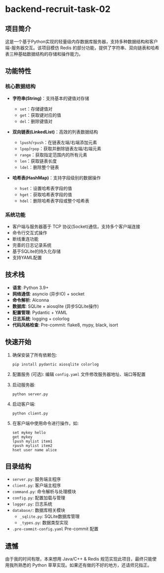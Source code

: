# backend-recruit-task-02

## 项目简介

这是一个基于Python实现的轻量级内存数据库服务器，支持多种数据结构和客户端-服务器交互。该项目模仿 Redis 的部分功能，提供了字符串、双向链表和哈希表三种基础数据结构的存储和操作能力。

## 功能特性

### 核心数据结构

- **字符串(String)**：支持基本的键值对存储
  - `set`：存储键值对
  - `get`：获取键对应的值
  - `del`：删除键值对

- **双向链表(LinkedList)**：高效的列表数据结构
  - `lpush`/`rpush`：在链表左端/右端添加元素
  - `lpop`/`rpop`：获取并删除链表左端/右端元素
  - `range`：获取指定范围内的所有元素
  - `len`：获取链表长度
  - `ldel`：删除整个链表

- **哈希表(HashMap)**：支持字段级别的数据操作
  - `hset`：设置哈希表字段的值
  - `hget`：获取哈希表字段的值
  - `hdel`：删除哈希表字段或整个哈希表

### 系统功能

- 客户端与服务器基于 TCP 协议(Socket)通信，支持多个客户端连接
- 命令行交互式操作
- 断线重连功能
- 完善的日志记录系统
- 基于SQLite的持久化存储
- 支持YAML配置

## 技术栈

- **语言**: Python 3.9+
- **网络通信**: asyncio (异步IO) + socket
- **命令解析**: Alconna
- **数据库**: SQLite + aiosqlite (异步SQLite操作)
- **配置管理**: Pydantic + YAML
- **日志系统**: logging + colorlog
- **代码风格检查**: Pre-commit: flake8, mypy, black, isort

## 快速开始

1. 确保安装了所有依赖包:
   ```
   pip install pydantic aiosqlite colorlog
   ```

2. 配置服务 (可选):
   编辑 `config.yaml` 文件修改服务器地址、端口等配置

3. 启动服务器:
   ```
   python server.py
   ```

4. 启动客户端:
   ```
   python client.py
   ```

5. 在客户端中使用命令进行操作，如:
   ```
   set mykey hello
   get mykey
   lpush mylist item1
   rpush mylist item2
   hset user name alice
   ```

## 目录结构

- `server.py`: 服务端主程序
- `client.py`: 客户端主程序
- `command.py`: 命令解析与处理模块
- `config.py`: 配置加载与管理
- `logger.py`: 日志系统
- `database/`: 数据库相关模块
  - `_sqlite.py`: SQLite数据库管理
  - `_types.py`: 数据类型实现
- `.pre-commit-config.yaml` Pre-commit 配置

## 遗憾

由于我的时间有限，本来想用 Java/C++ & Redis 规范实现此项目，最终只能使用我所熟悉的 Python 草草实现。如果还有做的不好的地方，还请师兄指正。